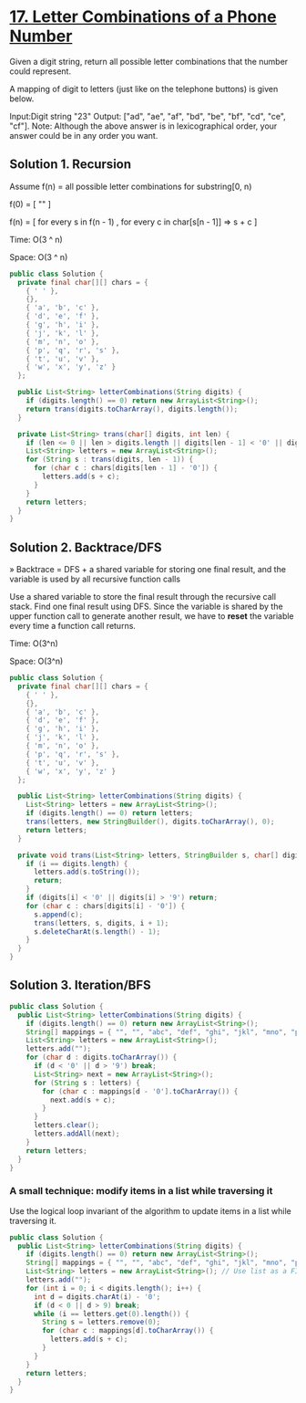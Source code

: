 # [17. Letter Combinations of a Phone Number](https://leetcode.com/problems/letter-combinations-of-a-phone-number/)

Given a digit string, return all possible letter combinations that the number could represent.

A mapping of digit to letters (just like on the telephone buttons) is given below.



Input:Digit string "23"
Output: ["ad", "ae", "af", "bd", "be", "bf", "cd", "ce", "cf"].
Note:
Although the above answer is in lexicographical order, your answer could be in any order you want.

## Solution 1. Recursion

Assume f(n) = all possible letter combinations for substring[0, n)

f(0) = [ "" ]

f(n) = [ for every s in f(n - 1) , for every c in char[s[n - 1]] =>  s + c ]

Time: O(3 ^ n)

Space: O(3 ^ n)

```java
public class Solution {
  private final char[][] chars = {
    { ' ' },
    {},
    { 'a', 'b', 'c' },
    { 'd', 'e', 'f' },
    { 'g', 'h', 'i' },
    { 'j', 'k', 'l' },
    { 'm', 'n', 'o' },
    { 'p', 'q', 'r', 's' },
    { 't', 'u', 'v' },
    { 'w', 'x', 'y', 'z' }
  };

  public List<String> letterCombinations(String digits) {
    if (digits.length() == 0) return new ArrayList<String>();
    return trans(digits.toCharArray(), digits.length());
  }

  private List<String> trans(char[] digits, int len) {
    if (len <= 0 || len > digits.length || digits[len - 1] < '0' || digits[len - 1] > '9') return Arrays.asList("");
    List<String> letters = new ArrayList<String>();
    for (String s : trans(digits, len - 1)) {
      for (char c : chars[digits[len - 1] - '0']) {
        letters.add(s + c);
      }
    }
    return letters;
  }
}
```

## Solution 2. Backtrace/DFS

» Backtrace = DFS + a shared variable for storing one final result, and the variable is used by all recursive function calls

Use a shared variable to store the final result through the recursive call stack. Find one final result using DFS. Since the variable is shared by the upper function call to generate another result, we have to **reset** the variable every time a function call returns.

Time: O(3^n)

Space: O(3^n)

```java
public class Solution {
  private final char[][] chars = {
    { ' ' },
    {},
    { 'a', 'b', 'c' },
    { 'd', 'e', 'f' },
    { 'g', 'h', 'i' },
    { 'j', 'k', 'l' },
    { 'm', 'n', 'o' },
    { 'p', 'q', 'r', 's' },
    { 't', 'u', 'v' },
    { 'w', 'x', 'y', 'z' }
  };

  public List<String> letterCombinations(String digits) {
    List<String> letters = new ArrayList<String>();
    if (digits.length() == 0) return letters;
    trans(letters, new StringBuilder(), digits.toCharArray(), 0);
    return letters;
  }

  private void trans(List<String> letters, StringBuilder s, char[] digits, int i) {
    if (i == digits.length) {
      letters.add(s.toString());
      return;
    }
    if (digits[i] < '0' || digits[i] > '9') return;
    for (char c : chars[digits[i] - '0']) {
      s.append(c);
      trans(letters, s, digits, i + 1);
      s.deleteCharAt(s.length() - 1);
    }
  }
}
```

## Solution 3. Iteration/BFS

```java
public class Solution {
  public List<String> letterCombinations(String digits) {
    if (digits.length() == 0) return new ArrayList<String>();
    String[] mappings = { "", "", "abc", "def", "ghi", "jkl", "mno", "pqrs", "tuv", "wxyz" };
    List<String> letters = new ArrayList<String>();
    letters.add("");
    for (char d : digits.toCharArray()) {
      if (d < '0' || d > '9') break;
      List<String> next = new ArrayList<String>();
      for (String s : letters) {
        for (char c : mappings[d - '0'].toCharArray()) {
          next.add(s + c);
        }
      }
      letters.clear();
      letters.addAll(next);
    }
    return letters;
  }
}
```

### A small technique: modify items in a list while traversing it

Use the logical loop invariant of the algorithm to update items in a list while traversing it.

```java
public class Solution {
  public List<String> letterCombinations(String digits) {
    if (digits.length() == 0) return new ArrayList<String>();
    String[] mappings = { "", "", "abc", "def", "ghi", "jkl", "mno", "pqrs", "tuv", "wxyz" };
    List<String> letters = new ArrayList<String>(); // Use list as a FIFO queue
    letters.add("");
    for (int i = 0; i < digits.length(); i++) {
      int d = digits.charAt(i) - '0';
      if (d < 0 || d > 9) break;
      while (i == letters.get(0).length()) {
        String s = letters.remove(0);
        for (char c : mappings[d].toCharArray()) {
          letters.add(s + c);
        }
      }
    }
    return letters;
  }
}
```
